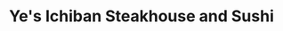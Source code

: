 ---
layout: place
title: "Ye's Ichiban Steakhouse and Sushi"
permalink: /texas/houston/ye-s-ichiban-steakhouse-and-sushi.html
stateAbbr: TX
stateName: Texas
cityName: Houston
seo:
  name: "Ye's Ichiban Steakhouse and Sushi"
  type: Restaurant
  links: https://yesichibanjapanese.com/
description: "Looking for sushi in Houston, Texas? Check out Ye's Ichiban Steakhouse and Sushi for a delightful Japanese dining experience. Enjoy a variety of sushi and ot..."
place_id: ChIJsa3Djy7RQIYR9SpOmWcHV8o
photos:
  - name: >-
      places/ChIJsa3Djy7RQIYR9SpOmWcHV8o/photos/AeeoHcIYvvwpg8SQ7cQ_t1C_WzPPGnZ9rm-jke-C6N75_2FPzfizUG6x5_gTKJ9weaOzhGTuZXIMcoj4xmpcQjz8NV7qMCLUreB3qr-IcnGfIRi1GzZsmghwFunDOcjDatYUix6YcMFbT1Md_2ozdaXuYefKOM_MojJ1PYlHgteh_TK6M3fvRIWB078go2FtM4Ys_XDOskO_wzvHiC9QkYGZK4aEO22U-OkWvyh7VHRqGLMHSUwvkQkqzSLEH_G8yA4VeGsLIGSZwrzRxyEN0bEncrYXxVNKKQ2JxwKPa_vXPJXhig
    widthPx: 4032
    heightPx: 1908
    authorAttributions:
      - displayName: Ye's Ichiban Steakhouse and Sushi
        uri: https://maps.google.com/maps/contrib/116056126957449385687
        photoUri: >-
          https://lh3.googleusercontent.com/a/ACg8ocIr9V1EcvlHTohIvnE6MdRQozEavwK5NX1RyHCkl7FMNu5WTw=s100-p-k-no-mo
    flagContentUri: >-
      https://www.google.com/local/imagery/report/?cb_client=maps_api_places.places_api&image_key=!1e10!2sAF1QipMfZeAVQrSparHO4y7aDGAz9BNa8A6qbAhu_qQj&hl=en-US
    googleMapsUri: >-
      https://www.google.com/maps/place//data=!3m4!1e2!3m2!1sAF1QipMfZeAVQrSparHO4y7aDGAz9BNa8A6qbAhu_qQj!2e10!4m2!3m1!1s0x8640d12e8fc3adb1:0xca570767994e2af5
  - name: >-
      places/ChIJsa3Djy7RQIYR9SpOmWcHV8o/photos/AeeoHcLA0VVcA3zUVJhLzJa5oEZfSSgtiJf9EdQep9A6PhdeUJLlf0uxnkSP7NG58dCVwH5NssAKGyODPzwCzWIbf_YOPyJy1OBDUd5l0ECA9BhFvRh_0kVpCr5jxueN64_dsHSlEI5TVD2hMpYM8oaCqmQfwKdWZbTBW9K1Nju6cXx_rJWD1DCdouiFJU4se1mW9hRImE7vqWla5iuh7yH0rm_W916Tohh3oNoolKKyuwhX8FTgdzNy7-WnNSZq7KUcBMpRboBELIatacyfyLerqBTrwGVWiqunvEONdQyozcebpw
    widthPx: 4032
    heightPx: 2268
    authorAttributions:
      - displayName: Ye's Ichiban Steakhouse and Sushi
        uri: https://maps.google.com/maps/contrib/116056126957449385687
        photoUri: >-
          https://lh3.googleusercontent.com/a/ACg8ocIr9V1EcvlHTohIvnE6MdRQozEavwK5NX1RyHCkl7FMNu5WTw=s100-p-k-no-mo
    flagContentUri: >-
      https://www.google.com/local/imagery/report/?cb_client=maps_api_places.places_api&image_key=!1e10!2sAF1QipOThnLbjoz7SfbWt30gTonR9vHkRABEx90IbxMB&hl=en-US
    googleMapsUri: >-
      https://www.google.com/maps/place//data=!3m4!1e2!3m2!1sAF1QipOThnLbjoz7SfbWt30gTonR9vHkRABEx90IbxMB!2e10!4m2!3m1!1s0x8640d12e8fc3adb1:0xca570767994e2af5
  - name: >-
      places/ChIJsa3Djy7RQIYR9SpOmWcHV8o/photos/AeeoHcIspzrXhMddbam3LPFhcr4mGuf1tdP4XByotCQg0dAZilceC3BhP3jx24V6IbSxCweSy4gxeSczbJZe8bmM2GxIMJ6Sinf1COqEgsoJehW2C17WK-AogfzEHxFus5bI1Z_UwrRRRMTLN_V8MjL9H33B-VbOAoWbX4PQBQuetpDkqilHGIRtBsAgDbT2wjzeQxCvvz4Pt10cWgFDr1_h3Wt4zDGKybh8xtuFkO5-NbJLvNSFwmr1rfZq0Su06HNU3h1AJ3B3Q2EI7yYBs6cVRqd9mL8EcbTSyazfOkFuqTBlSw
    widthPx: 1366
    heightPx: 768
    authorAttributions:
      - displayName: Ye's Ichiban Steakhouse and Sushi
        uri: https://maps.google.com/maps/contrib/116056126957449385687
        photoUri: >-
          https://lh3.googleusercontent.com/a/ACg8ocIr9V1EcvlHTohIvnE6MdRQozEavwK5NX1RyHCkl7FMNu5WTw=s100-p-k-no-mo
    flagContentUri: >-
      https://www.google.com/local/imagery/report/?cb_client=maps_api_places.places_api&image_key=!1e10!2sAF1QipNwxYwyLJ-o3a5LFxgV0_nnOOBtCwCb1yNs4puj&hl=en-US
    googleMapsUri: >-
      https://www.google.com/maps/place//data=!3m4!1e2!3m2!1sAF1QipNwxYwyLJ-o3a5LFxgV0_nnOOBtCwCb1yNs4puj!2e10!4m2!3m1!1s0x8640d12e8fc3adb1:0xca570767994e2af5
  - name: >-
      places/ChIJsa3Djy7RQIYR9SpOmWcHV8o/photos/AeeoHcIhR0JvSCs7P3XzBjIlTyXFICLjZNpH6lR3LxoiOHE0HbZJrGvYp2a302EmIkf_VFuhvqvlSWq1YzPgo8EE6eodgtGK7QLU36VHiGI-BdfA7wejhQ3LsuKs6quHlMliqb59582J6uVlHEYHMhzDsouUUhd5ByN7gglh48PBufyF2yrlLqQJNnWavMGtbFylqj6okOmmdCYTqk86TWkzo6hD_UKXjvqocADqDqabgCw97STE4dcKrWFRULPWfd23XohJ73Em6SrdXYLNPtyiCRCg9vs8kMvR-4ePXY-W26RwuA
    widthPx: 4800
    heightPx: 3001
    authorAttributions:
      - displayName: Ye's Ichiban Steakhouse and Sushi
        uri: https://maps.google.com/maps/contrib/116056126957449385687
        photoUri: >-
          https://lh3.googleusercontent.com/a/ACg8ocIr9V1EcvlHTohIvnE6MdRQozEavwK5NX1RyHCkl7FMNu5WTw=s100-p-k-no-mo
    flagContentUri: >-
      https://www.google.com/local/imagery/report/?cb_client=maps_api_places.places_api&image_key=!1e10!2sAF1QipNonn2iDGMCZlvx_RH3W85E055tTnFfF-6s_IDq&hl=en-US
    googleMapsUri: >-
      https://www.google.com/maps/place//data=!3m4!1e2!3m2!1sAF1QipNonn2iDGMCZlvx_RH3W85E055tTnFfF-6s_IDq!2e10!4m2!3m1!1s0x8640d12e8fc3adb1:0xca570767994e2af5
  - name: >-
      places/ChIJsa3Djy7RQIYR9SpOmWcHV8o/photos/AeeoHcLs9nwSydRt3dKLjxMOvOQvdeQbPp-IHAHZWUWLpZNyvj7pRewkMYofGNr_6zqb-oGOdYe2iLKkxZPExx6XOwvAFkD1o2eHhp3tkyhXAw1kiROJBcfyaiH32WDAMaJOgy9_bpFBaI5PZ1rIBXh18ezjgkUuHI4V2leEM0nEPtABEYDVm16oOHSO2JOg-1VT-a6EkZkTgtCWl0v5Qn85-egO7yw7Ob0UBai_0Z8_2DJHIpg2yftlzBqhcx-NiRSFc3YI-xPocs-oVpRrlW1vzyipBJxenzLB2zfi65d_FBInnA
    widthPx: 4032
    heightPx: 2268
    authorAttributions:
      - displayName: Ye's Ichiban Steakhouse and Sushi
        uri: https://maps.google.com/maps/contrib/116056126957449385687
        photoUri: >-
          https://lh3.googleusercontent.com/a/ACg8ocIr9V1EcvlHTohIvnE6MdRQozEavwK5NX1RyHCkl7FMNu5WTw=s100-p-k-no-mo
    flagContentUri: >-
      https://www.google.com/local/imagery/report/?cb_client=maps_api_places.places_api&image_key=!1e10!2sAF1QipOjvoSv2WbCe4_5bq__cAEzmqAWVY8WYiXh-lmp&hl=en-US
    googleMapsUri: >-
      https://www.google.com/maps/place//data=!3m4!1e2!3m2!1sAF1QipOjvoSv2WbCe4_5bq__cAEzmqAWVY8WYiXh-lmp!2e10!4m2!3m1!1s0x8640d12e8fc3adb1:0xca570767994e2af5
  - name: >-
      places/ChIJsa3Djy7RQIYR9SpOmWcHV8o/photos/AeeoHcIiLR-07mTau3GefVxSXU9032Ya9pBMC15qiqGJzIpfD74tS1grlLamASvMpv7AnUAcaxxlLlYnqWtop6VF8S_wa_kmpT8k0fPAdDYGbG0t0OO-kgNDYM1-9X8mja7QsL2ULqkElkknQ2E0QZvx-XXPetwZQvNNR4XTO6Mktg5oMjnVozUVie2zfFHa45E170tW3TNvOqYzImmpzUdeFiL1two8plBIra1ATantiiEfPjgtoqjMDTxeExg7DEgrZgZG3QhXbQ5HqTrKNo0AKk99xOmtRY6z25aeP2rxTtYPYA
    widthPx: 2000
    heightPx: 1500
    authorAttributions:
      - displayName: Ye's Ichiban Steakhouse and Sushi
        uri: https://maps.google.com/maps/contrib/116056126957449385687
        photoUri: >-
          https://lh3.googleusercontent.com/a/ACg8ocIr9V1EcvlHTohIvnE6MdRQozEavwK5NX1RyHCkl7FMNu5WTw=s100-p-k-no-mo
    flagContentUri: >-
      https://www.google.com/local/imagery/report/?cb_client=maps_api_places.places_api&image_key=!1e10!2sAF1QipPEgoyXyLKAqmkZ9d3S4GcFzuquLrjgtrp-knzU&hl=en-US
    googleMapsUri: >-
      https://www.google.com/maps/place//data=!3m4!1e2!3m2!1sAF1QipPEgoyXyLKAqmkZ9d3S4GcFzuquLrjgtrp-knzU!2e10!4m2!3m1!1s0x8640d12e8fc3adb1:0xca570767994e2af5
  - name: >-
      places/ChIJsa3Djy7RQIYR9SpOmWcHV8o/photos/AeeoHcKKhGKmIBZVsc3es4fO1kWloLtEFRx4qyoreAFmB5-7Gsq54-BiazvkS2Z43nUK8Z3WFm12y7121KH7tAK0lWeAvaBdzCmeLb3SpRUz1bYuaKk5aGPe8mQt04tpuiu-sG76MLW8upgsOHMk_hg-Lrm2rLaZ3991WAQUdDPwsJ6Lt8gxE7UMkNnhIjNqJE98YCNV8mhluGWDTOxnFzOmK70ggqxgaQVKxG6DGFIK-t1dcuGYei4TCYh3diMMWv3_aUljjHp19NnF9Q7s9-8TxP96m8-mxkYe5sf7-qZnzY2ZO3Q819HSZ5Sg5aQx5efdxzarrG8c5GIBkX8OL_YdShfJgJQFFI3uVpVQMu3b3jGNmvpwzvn2y52yqg-y8p2CAzrFTu97EKRf2Z82OAEhTf7oBC0L6a47HGL94SsWZ9u-4g
    widthPx: 4032
    heightPx: 3024
    authorAttributions:
      - displayName: Matthew TP
        uri: https://maps.google.com/maps/contrib/107581411096233884154
        photoUri: >-
          https://lh3.googleusercontent.com/a-/ALV-UjVhAh4IvU83b6LnmJ174HavJJAxJ3hbVxROVEX_TXexDoNzHUI=s100-p-k-no-mo
    flagContentUri: >-
      https://www.google.com/local/imagery/report/?cb_client=maps_api_places.places_api&image_key=!1e10!2sCIHM0ogKEICAgIDx1-blYA&hl=en-US
    googleMapsUri: >-
      https://www.google.com/maps/place//data=!3m4!1e2!3m2!1sCIHM0ogKEICAgIDx1-blYA!2e10!4m2!3m1!1s0x8640d12e8fc3adb1:0xca570767994e2af5
  - name: >-
      places/ChIJsa3Djy7RQIYR9SpOmWcHV8o/photos/AeeoHcIQ5KdePgjDYtWZGKjR9mtyejwR6Th0_uSfwRqgp_1GSlAacpSBvZW4FqjIR3QFOZX2QKiwBbYZNm7iViwo2A0L-mHIYC0JDmniw2S2xf6PmJYOr2OevKkUbL82GKPy06pzmVE_XmiBA1ZXVscorqkzdGf7ulsg23Hnp_1BE1ZiZMzhP2ha37i6PO8iKFQkAaWyYI93jjGb46vKnUXAZmUxyNhfbrryzjAB58yo8X_j9PswpHr-1Ykrbvh5GW9jPm5yZXlpl2FZg5rr7Dq200nBJSMP8OMGLO4xUPV1qkfvxA
    widthPx: 1053
    heightPx: 1076
    authorAttributions:
      - displayName: Ye's Ichiban Steakhouse and Sushi
        uri: https://maps.google.com/maps/contrib/116056126957449385687
        photoUri: >-
          https://lh3.googleusercontent.com/a/ACg8ocIr9V1EcvlHTohIvnE6MdRQozEavwK5NX1RyHCkl7FMNu5WTw=s100-p-k-no-mo
    flagContentUri: >-
      https://www.google.com/local/imagery/report/?cb_client=maps_api_places.places_api&image_key=!1e10!2sAF1QipNg_epEINJCRcNcJSwZX39rLOwqtdm6SKXbLnfU&hl=en-US
    googleMapsUri: >-
      https://www.google.com/maps/place//data=!3m4!1e2!3m2!1sAF1QipNg_epEINJCRcNcJSwZX39rLOwqtdm6SKXbLnfU!2e10!4m2!3m1!1s0x8640d12e8fc3adb1:0xca570767994e2af5
  - name: >-
      places/ChIJsa3Djy7RQIYR9SpOmWcHV8o/photos/AeeoHcKYb8YLcJW4jqS8lCyuZR8X975g6qskM_u56ZMUFHlONP7syPXBMogEuWkIQZqURg8ijpDFl-td4Stalmclctb7r5_Hzq-18tNgaH_NEXw0LrHik98CcCN4SsEk-qOixiPsVuYLy4Ag657SHwFzy1R7UpbbYJqEsk0APU8SpM8u8qr0LQOtaFDWT-g_D-d68ZXZwmXBoc-f4jMCdhc0C_UOAiGMqyT0JSmaotj5GA018ta2K9h4o5vILJLte4McEoHbTIS-2zjNQ9F1-ADkFoIhy2Zv6-1nOGrSB9l7pCdJYA
    widthPx: 3072
    heightPx: 4080
    authorAttributions:
      - displayName: Ye's Ichiban Steakhouse and Sushi
        uri: https://maps.google.com/maps/contrib/116056126957449385687
        photoUri: >-
          https://lh3.googleusercontent.com/a/ACg8ocIr9V1EcvlHTohIvnE6MdRQozEavwK5NX1RyHCkl7FMNu5WTw=s100-p-k-no-mo
    flagContentUri: >-
      https://www.google.com/local/imagery/report/?cb_client=maps_api_places.places_api&image_key=!1e10!2sAF1QipPwgVHTC4wS6qLDdhXv11DYE49PYPqNc8IMf1sF&hl=en-US
    googleMapsUri: >-
      https://www.google.com/maps/place//data=!3m4!1e2!3m2!1sAF1QipPwgVHTC4wS6qLDdhXv11DYE49PYPqNc8IMf1sF!2e10!4m2!3m1!1s0x8640d12e8fc3adb1:0xca570767994e2af5
  - name: >-
      places/ChIJsa3Djy7RQIYR9SpOmWcHV8o/photos/AeeoHcLgb9G5KAuWplA2GhjjKYkSCg_KgRdrZVLVjc2Ej7klpES0q43mGoIFgk71c1V-q5myYB8KYtEmQSkH15sbvix7VDAhQNUkW4Y4YPctEH2GtVWFRTs_PmPqcZAaqRP-k7SleVP9zjcCI7dknr0WZKsSIRDCnIfuDf-SmEXSKH2jNr7av_s20o2TXkhe77som2ROZ0Ruvwk-aCYDMuIdhDwCGPdkG3IEo2qG6HGeVaS7V4fnzZc9ptMrQWqHHG3oWj-jYjlR5HBV4nXW5Ix8EzcFTgSx2Cp-OdJjbnSRj7s7cA
    widthPx: 3072
    heightPx: 4080
    authorAttributions:
      - displayName: Ye's Ichiban Steakhouse and Sushi
        uri: https://maps.google.com/maps/contrib/116056126957449385687
        photoUri: >-
          https://lh3.googleusercontent.com/a/ACg8ocIr9V1EcvlHTohIvnE6MdRQozEavwK5NX1RyHCkl7FMNu5WTw=s100-p-k-no-mo
    flagContentUri: >-
      https://www.google.com/local/imagery/report/?cb_client=maps_api_places.places_api&image_key=!1e10!2sAF1QipMglAI8-U2IgtLNikDQFVsOXrm_PmXichpWSoXG&hl=en-US
    googleMapsUri: >-
      https://www.google.com/maps/place//data=!3m4!1e2!3m2!1sAF1QipMglAI8-U2IgtLNikDQFVsOXrm_PmXichpWSoXG!2e10!4m2!3m1!1s0x8640d12e8fc3adb1:0xca570767994e2af5
address: 15420 FM 529, Houston, TX 77095, USA
street: 15420 FM 529
city: Houston
state: TX
zip: '77095'
country: USA
neighborhood: Copperfield Place
latitude: '29.880290'
longitude: '-95.641039'
accessibility_options:
  wheelchairAccessibleParking: true
  wheelchairAccessibleEntrance: true
  wheelchairAccessibleRestroom: true
  wheelchairAccessibleSeating: true
business_status: OPERATIONAL
name: Ye's Ichiban Steakhouse and Sushi
google_maps_links:
  directionsUri: >-
    https://www.google.com/maps/dir//''/data=!4m7!4m6!1m1!4e2!1m2!1m1!1s0x8640d12e8fc3adb1:0xca570767994e2af5!3e0
  placeUri: https://maps.google.com/?cid=14580130460170332917
  writeAReviewUri: >-
    https://www.google.com/maps/place//data=!4m3!3m2!1s0x8640d12e8fc3adb1:0xca570767994e2af5!12e1
  reviewsUri: >-
    https://www.google.com/maps/place//data=!4m4!3m3!1s0x8640d12e8fc3adb1:0xca570767994e2af5!9m1!1b1
  photosUri: >-
    https://www.google.com/maps/place//data=!4m3!3m2!1s0x8640d12e8fc3adb1:0xca570767994e2af5!10e5
primary_type: Restaurant
opening_hours:
  regular: null
  current: null
secondary_opening_hours:
  regular:
    weekdayDescriptions: null
    type: null
  current:
    weekdayDescriptions: null
    type: null
phone: (281) 656-8898
price_level: PRICE_LEVEL_MODERATE
price_range: $10 &ndash; $20
rating: '4.4'
rating_count: 227
website: https://yesichibanjapanese.com/
reviews: null
parking_options: null
payment_options: null
allow_dogs: null
curbside_pickup: null
delivery: null
dine_in: null
good_for_children: null
good_for_groups: null
good_for_sports: null
live_music: null
menu_for_children: null
outdoor_seating: null
reservable: null
restroom: null
serves_beer: null
serves_breakfast: null
serves_brunch: null
serves_cocktails: null
serves_coffee: null
serves_dinner: null
serves_dessert: null
serves_lunch: null
serves_vegetarian_food: null
serves_wine: null
takeout: null
summary: null

---
